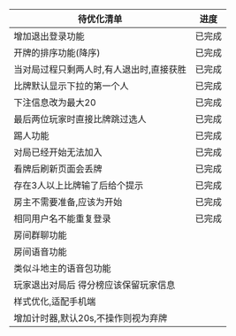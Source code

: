 | 待优化清单                 | 进度     |
|-----------------------|--------|
| 增加退出登录功能              | 已完成    |
| 开牌的排序功能(降序)           | 已完成    |
| 当对局过程只剩两人时,有人退出时,直接获胜 | 已完成    |
| 比牌默认显示下拉的第一个人         | 已完成    |
| 下注信息改为最大20            | 已完成    |
| 最后两位玩家时直接比牌跳过选人       | 已完成    |
| 踢人功能                  | 已完成    |
| 对局已经开始无法加入            | 已完成 |
| 看牌后刷新页面会丢牌            | 已完成    |
| 存在3人以上比牌输了后给个提示             |    已完成    |
| 房主不需要准备,应该为开始         |   已完成     |
| 相同用户名不能重复登录           |  已完成      |
| 房间群聊功能                |        |
| 房间语音功能                |        |
| 类似斗地主的语音包功能           |        |
| 玩家退出对局后 得分榜应该保留玩家信息   |        |
| 样式优化,适配手机端            |        |
| 增加计时器,默认20s,不操作则视为弃牌  |        |

